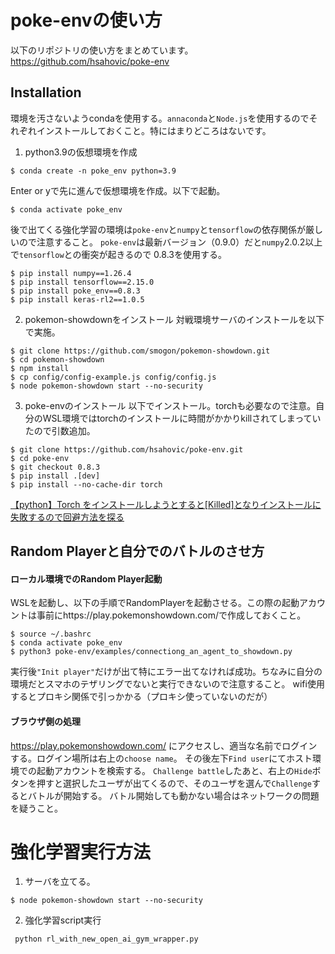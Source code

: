 # poke-envの使い方
以下のリポジトリの使い方をまとめています。
https://github.com/hsahovic/poke-env


## Installation
環境を汚さないようcondaを使用する。`annaconda`と`Node.js`を使用するのでそれぞれインストールしておくこと。特にはまりどころはないです。

1. python3.9の仮想環境を作成
```
$ conda create -n poke_env python=3.9
```
Enter or yで先に進んで仮想環境を作成。以下で起動。
```
$ conda activate poke_env
```
後で出てくる強化学習の環境は`poke-env`と`numpy`と`tensorflow`の依存関係が厳しいので注意すること。
`poke-env`は最新バージョン（0.9.0）だと`numpy`2.0.2以上で`tensorflow`との衝突が起きるので
0.8.3を使用する。
```
$ pip install numpy==1.26.4
$ pip install tensorflow==2.15.0
$ pip install poke_env==0.8.3
$ pip install keras-rl2==1.0.5
```

2. pokemon-showdownをインストール
対戦環境サーバのインストールを以下で実施。
```
$ git clone https://github.com/smogon/pokemon-showdown.git
$ cd pokemon-showdown
$ npm install
$ cp config/config-example.js config/config.js
$ node pokemon-showdown start --no-security
```

3. poke-envのインストール
以下でインストール。torchも必要なので注意。自分のWSL環境ではtorchのインストールに時間がかかりkillされてしまっていたので引数追加。
```
$ git clone https://github.com/hsahovic/poke-env.git
$ cd poke-env
$ git checkout 0.8.3
$ pip install .[dev]
$ pip install --no-cache-dir torch

```
[【python】Torch をインストールしようとすると[Killed]となりインストールに失敗するので回避方法を探る](https://a1026302.hatenablog.com/entry/2021/01/12/150748#google_vignette)

## Random Playerと自分でのバトルのさせ方
#### ローカル環境でのRandom Player起動
WSLを起動し、以下の手順でRandomPlayerを起動させる。この際の起動アカウントは事前にhttps://play.pokemonshowdown.com/で作成しておくこと。
```
$ source ~/.bashrc
$ conda activate poke_env
$ python3 poke-env/examples/connectiong_an_agent_to_showdown.py
```

実行後`"Init player"`だけが出て特にエラー出てなければ成功。ちなみに自分の環境だとスマホのテザリングでないと実行できないので注意すること。
wifi使用するとプロキシ関係で引っかかる（プロキシ使っていないのだが）

#### ブラウザ側の処理
https://play.pokemonshowdown.com/ にアクセスし、適当な名前でログインする。ログイン場所は右上の`choose name`。
その後左下`Find user`にてホスト環境での起動アカウントを検索する。
`Challenge battle`したあと、右上の`Hide`ボタンを押すと選択したユーザが出てくるので、そのユーザを選んで`Challenge`するとバトルが開始する。
バトル開始しても動かない場合はネットワークの問題を疑うこと。

# 強化学習実行方法
1. サーバを立てる。
```
$ node pokemon-showdown start --no-security
```
2. 強化学習script実行
```
 python rl_with_new_open_ai_gym_wrapper.py
```